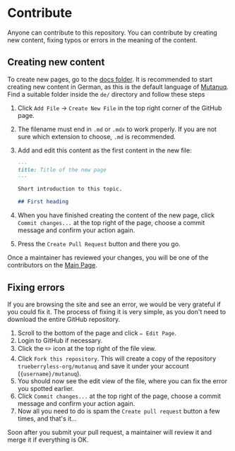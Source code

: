 # Contribute

Anyone can contribute to this repository. You can contribute by creating new content, fixing typos or errors in the meaning of the content.

## Creating new content

To create new pages, go to the [docs folder](https://github.com/trueberryless-org/mutanuq/tree/main/starlight/src/content/docs). It is recommended to start creating new content in German, as this is the default language of [Mutanuq](https://github.com/trueberryless-org/mutanuq). Find a suitable folder inside the `de/` directory and follow these steps

1. Click `Add File` -> `Create New File` in the top right corner of the GitHub page.
2. The filename must end in `.md` or `.mdx` to work properly. If you are not sure which extension to choose, `.md` is recommended.
3. Add and edit this content as the first content in the new file:
   
    ```Markdown
    ---
    title: Title of the new page
    ---

    Short introduction to this topic.

    ## First heading
    ```
    
5. When you have finished creating the content of the new page, click `Commit changes...` at the top right of the page, choose a commit message and confirm your action again.
6. Press the `Create Pull Request` button and there you go.

Once a maintainer has reviewed your changes, you will be one of the contributors on the [Main Page](https://mutanuq.trueberryless.org/#our-contributors).

## Fixing errors

If you are browsing the site and see an error, we would be very grateful if you could fix it. The process of fixing it is very simple, as you don't need to download the entire GitHub repository.

1. Scroll to the bottom of the page and click `✏️ Edit Page`.
2. Login to GitHub if necessary.
3. Click the ✏️ icon at the top right of the file view.
4. Click `Fork this repository`. This will create a copy of the repository `trueberryless-org/mutanuq` and save it under your account (`{username}/mutanuq`).
5. You should now see the edit view of the file, where you can fix the error you spotted earlier.
6. Click `Commit changes...` at the top right of the page, choose a commit message and confirm your action again.
7. Now all you need to do is spam the `Create pull request` button a few times, and that's it...

Soon after you submit your pull request, a maintainer will review it and merge it if everything is OK.

